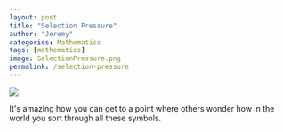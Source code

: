 ```yaml
---
layout: post
title: "Selection Pressure"
author: "Jeremy"
categories: Mathematics
tags: [mathematics]
image: SelectionPressure.png
permalink: /selection-pressure
---
```


![](https://res.cloudinary.com/dh3hm8pb7/image/upload/c_scale,q_auto:best,w_600/v1529777500/Selection_Pressure.png)

It's amazing how you can get to a point where others wonder how in the world you sort through all these symbols.
